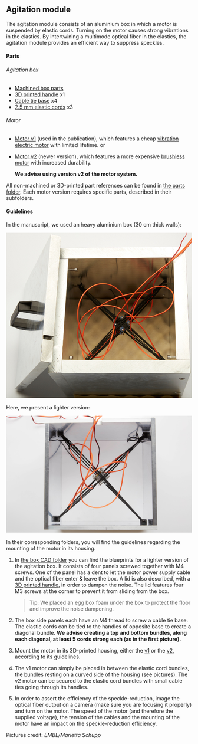## Agitation module

The agitation module consists of an aluminium box in which a motor is suspended by elastic cords. Turning on the motor causes strong vibrations in the elastics. By intertwining a multimode optical fiber in the elastics, the agitation module provides an efficient way to suppress speckles. 

#### Parts

###### Agitation box

- [Machined box parts](AgitationBox)
- [3D printed handle](AgitationBox/Handle) x1
- [Cable tie base](https://www.thorlabs.de/thorproduct.cfm?partnumber=CMS010) x4
- [2.5 mm elastic cords](https://www.prym.com/en/elastic-cord-1.5mm-black-3m-971064?c=4315) x3

###### Motor

- [Motor v1](Motors/Motor_v1) (used in the publication), which features a cheap [vibration electric motor](http://www.sourcingmap.com/dc-156v-16500rpm-vibration-electric-micro-mini-motor-140-for-massager-p-811318.html) with limited lifetime.
  or

- [Motor v2](Motors/Motor_v2) (newer version), which features a more expensive [brushless motor](https://www.amazon.de/gp/product/B07777ZH3J/ref=ox_sc_act_title_1?smid=A3TCAMEHRX2HS1&psc=1) with increased durability.

  **We advise using version v2 of the motor system.**



All non-machined or 3D-printed part references can be found in [the parts folder](Parts). Each motor version requires specific parts, described in their subfolders.

#### Guidelines

In the manuscript, we used an heavy aluminium box (30 cm thick walls):

![](Agitation_module_paper.jpg)

Here, we present a lighter version:

![Agitation module](Agitation_module.jpg)



In their corresponding folders, you will find the guidelines regarding the mounting of the motor in its housing.

1. In [the box CAD folder](AgitationBox) you can find the blueprints for a lighter version of the agitation box. It consists of four panels screwed together with M4 screws. One of the panel has a dent to let the motor power supply cable and the optical fiber enter & leave the box. A lid is also described, with a [3D printed handle](AgitationBox_V2/Handle), in order to dampen the noise. The lid features four M3 screws at the corner to prevent it from sliding from the box.

   > Tip: We placed an egg box foam under the box to protect the floor and improve the noise dampening.

2. The box side panels each have an M4 thread to screw a cable tie base. The elastic cords can be tied to the handles of opposite base to create a diagonal bundle. **We advise creating a top and bottom bundles, along each diagonal, at least 5 cords strong each (as in the first picture).**

3. Mount the motor in its 3D-printed housing, either the [v1](Motors/Motor_v1) or the [v2](Motors/Motor_v2), according to its guidelines.

4. The v1 motor can simply be placed in between the elastic cord bundles, the bundles resting on a curved side of the housing (see pictures). The v2 motor can be secured to the elastic cord bundles with small cable ties going through its handles. 

5. In order to assert the efficiency of the speckle-reduction, image the optical fiber output on a camera (make sure you are focusing it properly) and turn on the motor. The speed of the motor (and therefore the supplied voltage), the tension of the cables and the mounting of the motor have an impact on the speckle-reduction efficiency.



Pictures credit: *EMBL/Marietta Schupp*
